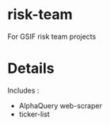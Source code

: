 # risk-team
For GSIF risk team projects

# Details
Includes :
- AlphaQuery web-scraper
- ticker-list

